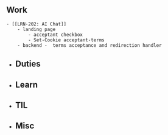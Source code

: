 ## Work
	- [[LRN-202: AI Chat]]
		- landing page
			- acceptant checkbox
			- Set-Cookie acceptant-terms
		- backend -  terms acceptance and redirection handler
- ## Duties
- ## Learn
- ## TIL
- ## Misc